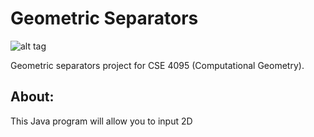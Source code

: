 Geometric Separators
====================

![alt tag](http://imgur.com/e5PkQ4a)

Geometric separators project for CSE 4095 (Computational Geometry).

About:
------

This Java program will allow you to input 2D